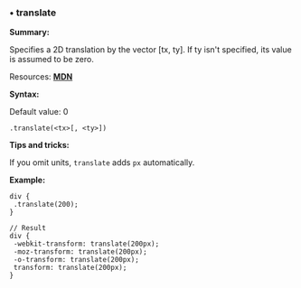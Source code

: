 ### <a name="translate"></a> &#8226; translate
**Summary:**

Specifies a 2D translation by the vector [tx, ty]. If ty isn't specified, its value is assumed to be zero.

Resources: **[MDN](https://developer.mozilla.org/en-US/docs/Web/CSS/transform#translate)**

**Syntax:**
  
  Default value: 0

    .translate(<tx>[, <ty>])

**Tips and tricks:**

  If you omit units, `translate` adds `px` automatically.

**Example:**

    div {
     .translate(200);
    }
    
    // Result
    div {
     -webkit-transform: translate(200px);
     -moz-transform: translate(200px);
     -o-transform: translate(200px);
     transform: translate(200px);
    }

